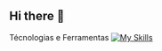 ## Hi there 👋

<!--
**LuizCenci/LuizCenci** is a ✨ _special_ ✨ repository because its `README.md` (this file) appears on your GitHub profile.

Here are some ideas to get you started:

- 🔭 I’m currently working on ...
- 🌱 I’m currently learning ...
- 👯 I’m looking to collaborate on ...
- 🤔 I’m looking for help with ...
- 💬 Ask me about ...
- 📫 How to reach me: ...
- 😄 Pronouns: ...
- ⚡ Fun fact: ...
-->
Técnologias e Ferramentas
[![My Skills](https://skillicons.dev/icons?i=py,django,flask,html,css,postgres)](https://skillicons.dev)
